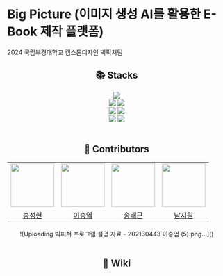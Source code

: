 # Big Picture (이미지 생성 AI를 활용한 E-Book 제작 플랫폼)
2024 국립부경대학교 캡스톤디자인 빅픽처팀

<div align=center><h2>📚 Stacks</h2></div>

<div align=center> 
  <img src="https://img.shields.io/badge/React-61DAFB?style=for-the-badge&logo=react&logoColor=black"> 
  <br>
  
  <img src="https://img.shields.io/badge/Spring-6DB33F?style=for-the-badge&logo=spring&logoColor=white">
  <img src="https://img.shields.io/badge/visual studio code-007ACC?style=for-the-badge&logo=visualstudiocode&logoColor=white">
  <br>
  
  <img src="https://img.shields.io/badge/notion-000000?style=for-the-badge&logo=notion&logoColor=white">
  <img src="https://img.shields.io/badge/discord-5865f2?style=for-the-badge&logo=discord&logoColor=white">
  <br>
  
  <img src="https://img.shields.io/badge/github-181717?style=for-the-badge&logo=github&logoColor=white">
  <img src="https://img.shields.io/badge/git-F05032?style=for-the-badge&logo=git&logoColor=white">
  <br>
</div>

<br>

<div align=center><h2>🐥 Contributors</h2></div>

<div align=center>
<table>
  <tr>
    <td align="center"><a href="https://github.com/SHSong99"><img src="https://avatars.githubusercontent.com/u/161740297?v=4" width="100px;" alt=""/>
    <td align="center"><a href="https://github.com/DooDooLee"><img src="https://avatars.githubusercontent.com/u/126196812?v=4" width="100px;" alt=""/>
    <td align="center"><a href="https://github.com/regrevvv"><img src="https://avatars.githubusercontent.com/u/95934846?v=4" width="100px;" alt=""/>
    <td align="center"><a href="https://github.com/wl-dnjs"><img src="https://avatars.githubusercontent.com/u/164969273?v=4" width="100px;" alt=""/>
  </tr>
    <tr>
    <td align="center"><a href="https://github.com/SHSong99" title="Code">송성현</a></td>
    <td align="center"><a href="https://github.com/DooDooLee" title="Code">이승엽</a></td>
    <td align="center"><a href="https://github.com/regrevvv" title="Code">송태근</a></td>
    <td align="center"><a href="https://github.com/wl-dnjs" title="Code">남지원</a></td>
  </tr>
</table>![Uploading 빅피쳐 프로그램 설명 자료 - 202130443 이승엽 (5).png…]()

</div>

<br>

<div align=center><h2>📑 Wiki</h2></div>
